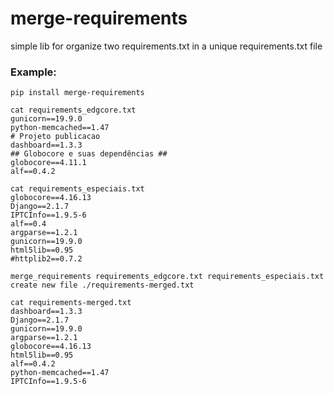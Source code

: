 # merge-requirements

simple lib for organize two requirements.txt in a unique requirements.txt file

### Example:

```script
pip install merge-requirements

cat requirements_edgcore.txt
gunicorn==19.9.0
python-memcached==1.47
# Projeto publicacao
dashboard==1.3.3
## Globocore e suas dependências ##
globocore==4.11.1
alf==0.4.2

cat requirements_especiais.txt
globocore==4.16.13
Django==2.1.7
IPTCInfo==1.9.5-6
alf==0.4
argparse==1.2.1
gunicorn==19.9.0
html5lib==0.95
#httplib2==0.7.2

merge_requirements requirements_edgcore.txt requirements_especiais.txt
create new file ./requirements-merged.txt

cat requirements-merged.txt
dashboard==1.3.3
Django==2.1.7
gunicorn==19.9.0
argparse==1.2.1
globocore==4.16.13
html5lib==0.95
alf==0.4.2
python-memcached==1.47
IPTCInfo==1.9.5-6

```
